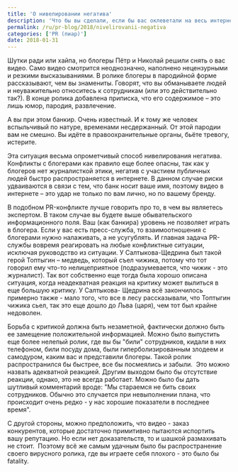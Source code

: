 ```yaml
---
title: 'О нивелировании негатива'
description: 'Что бы вы сделали, если бы вас оклеветали на весь интернет? Или рассказали бы ту правду, которую вы от всех скрываете? А если это вдобавок увидели и услышали миллионы людей? Приятного мало, неправда ли? Рассказываем о наших вариантах борьбы с негативом в соцсетях.'
permalink: /ru/pr-blog/2018/nivelirovanii-negativa
categories: ['PR (пиар)']
date: 2018-01-31
---
```

<p>Шутки ради или хайпа, но блогеры Пётр и Николай решили снять о вас видео. Само видео смотрится неоднозначно, наполнено нецензурными и резкими высказываниями. В ролике блогеры в пародийной форме рассказывают, чем вы знамениты. Говорят, что вы обманываете людей и неуважительно относитесь к сотрудникам (или это действительно так?). В конце ролика добавлена приписка, что его содержимое &ndash; это лишь юмор, пародия, развлечение.</p>
<p>А вы при этом банкир. Очень известный. И к тому же человек вспыльчивый по натуре, временами несдержанный. От этой пародии вам не смешно. Вы идёте в правоохранительные органы, бьёте тревогу, истерите.</p>
<p>Эта ситуация весьма опрометчивый способ нивелирования негатива. Конфликты с блогерами как правило еще более опасны, так как у блогеров нет журналисткой этики, негатив с участием публичных людей быстро распространяется в интернете. В данном случае риски удваиваются в связи с тем, что банк носит ваше имя, поэтому видео в интернете &ndash; это удар не только по вам лично, но по вашему бренду.</p>
<p>В подобном PR-конфликте лучше говорить про то, в чем вы являетесь экспертом. В таком случае вы будете выше обывательского информационного поля. Ваш (как банкира) уровень не позволяет играть в блогера. Если у вас есть пресс-служба, то взаимоотношения с блогерами нужно налаживать, а не усугублять. И главная задача PR-службы вовремя реагировать на любые конфликтные ситуации, исключая руководство из ситуации. У Салтыкова-Щедрина был такой герой Топтыгин &ndash; медведь, который съел чижика, потому что тот говорил ему что-то нелицеприятное (подразумевается, что чижик - это журналист). Так вот собственно еще тогда была хорошо описана ситуация, когда неадекватная реакция на критику может вылиться в еще большую критику. У Салтыкова- Щедрина всё закончилось примерно также - мало того, что все в лесу рассказывали, что Топтыгин чижика сьел, так это еще дошло до Льва (царя), чем тот был крайне недоволен.</p>
<p>Борьба с критикой должна быть незаметной, фактически должно быть ее замещение положительной информацией. Можно было выпустить еще более нелепый ролик, где вы бы &quot;били&quot; сотрудников, кидали в них телефоном, били посуду дома, были гиперболизированным злодеем и самодуром, каким вас и представили блогеры. Такой ролик распространился бы быстрее, все бы посмеялись и забыли. &nbsp;Это можно назвать адекватной реакцией. Другим выходом было бы отсутствие реакции, однако, это не всегда работает. Можно было бы дать шутливый комментарий вроде: &quot;Мы стараемся не бить своих сотрудников. Обычно это случается при невыполнении плана, что происходит очень редко - у нас хорошие показатели в последнее время&quot;.</p>
<p>С другой стороны, можно предположить, что видео - заказ конкурентов, которые достаточно примитивно пытаются испортить вашу репутацию. Но если нет доказательств, то и шашкой размахивать не стоит. &nbsp;Поэтому всё же самым удачным было бы распространение своего вирусного ролика, где вы играете себя плохого - это было бы fatality.</p>
